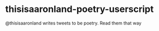thisisaaronland-poetry-userscript
=================================

@thisisaaronland writes tweets to be poetry. Read them that way